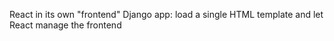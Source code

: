 React in its own "frontend" Django app: load a single HTML template and let React manage the frontend 